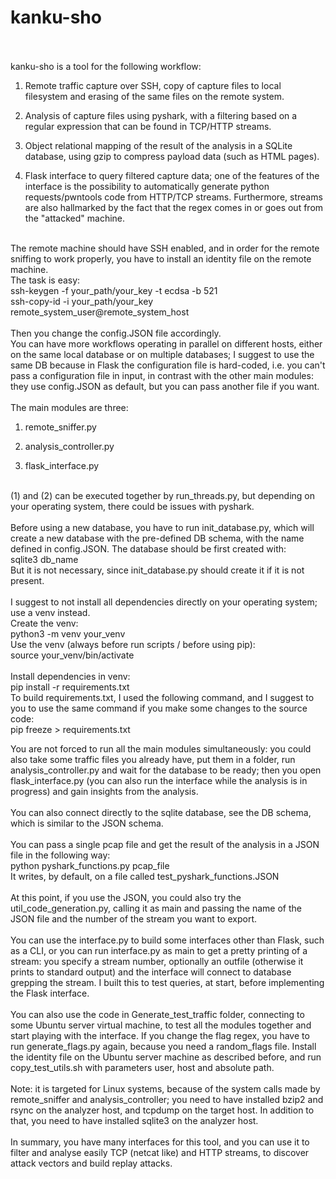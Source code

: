 # kanku-sho 
<br /> <br />
kanku-sho is a tool for the following workflow:
<br />
1) Remote traffic capture over SSH, copy of capture files to local filesystem and erasing of the same files on the remote system.

2) Analysis of capture files using pyshark, with a filtering based on a regular expression that can be found in TCP/HTTP streams.

3) Object relational mapping of the result of the analysis in a SQLite database, using gzip to compress payload data (such as HTML pages).

4) Flask interface to query filtered capture data; one of the features of the interface is the possibility to automatically generate python requests/pwntools code from HTTP/TCP streams. Furthermore, streams are also hallmarked by the fact that the regex comes in or goes out from the "attacked" machine.
<br />
The remote machine should have SSH enabled, and in order for the remote sniffing to work properly, you have to install an identity file on the remote machine.
<br />
The task is easy:
<br />
ssh-keygen -f your_path/your_key -t ecdsa -b 521
<br />
ssh-copy-id -i your_path/your_key remote_system_user@remote_system_host
<br /> <br />
Then you change the config.JSON file accordingly.<br />
You can have more workflows operating in parallel on different hosts, either on the same local database or on multiple databases; I suggest to use the same DB because in Flask the configuration file is hard-coded, i.e. you can't pass a configuration file in input, in contrast with the other main modules: they use config.JSON as default, but you can pass another file if you want.
<br /> <br />
The main modules are three:

1) remote_sniffer.py

2) analysis_controller.py

3) flask_interface.py
<br />
(1) and (2) can be executed together by run_threads.py, but depending on your operating system, there could be issues with pyshark.
<br /> <br />
Before using a new database, you have to run init_database.py, which will create a new database with the pre-defined DB schema, with the name defined in config.JSON. The database should be first created with: <br />
sqlite3 db_name <br />
But it is not necessary, since init_database.py should create it if it is not present.
<br /> <br />
I suggest to not install all dependencies directly on your operating system; use a venv instead.
<br />
Create the venv: <br />
python3 -m venv your_venv
<br /> Use the venv (always before run scripts / before using pip): <br />
source your_venv/bin/activate <br />
<br /> Install dependencies in venv: <br />
pip install -r requirements.txt
<br /> To build requirements.txt, I used the following command, and I suggest to you to use the same command if you make some changes to the source code:
<br />
pip freeze > requirements.txt <br />

You are not forced to run all the main modules simultaneously: you could also take some traffic files you already have, put them in a folder, run analysis_controller.py and wait for the database to be ready; then you open flask_interface.py (you can also run the interface while the analysis is in progress) and gain insights from the analysis.
<br /> <br />
You can also connect directly to the sqlite database, see the DB schema, which is similar to the JSON schema.
<br /> <br />
You can pass a single pcap file and get the result of the analysis in a JSON file in the following way: <br />
python pyshark_functions.py pcap_file <br />
It writes, by default, on a file called test_pyshark_functions.JSON
<br /> <br />
At this point, if you use the JSON, you could also try the util_code_generation.py, calling it as main and passing the name of the JSON file and the number of the stream you want to export.
<br /> <br />
You can use the interface.py to build some interfaces other than Flask, such as a CLI, or you can run interface.py as main to get a pretty printing of a stream: you specify a stream number, optionally an outfile (otherwise it prints to standard output) and the interface will connect to database grepping the stream. I built this to test queries, at start, before implementing the Flask interface.
<br /> <br />
You can also use the code in Generate_test_traffic folder, connecting to some Ubuntu server virtual machine, to test all the modules together and start playing with the interface. If you change the flag regex, you have to run generate_flags.py again, because you need a random_flags file. Install the identity file on the Ubuntu server machine as described before, and run copy_test_utils.sh with parameters user, host and absolute path.
<br /> <br />
Note: it is targeted for Linux systems, because of the system calls made by remote_sniffer and analysis_controller; you need to have installed bzip2 and rsync on the analyzer host, and tcpdump on the target host. In addition to that, you need to have installed sqlite3 on the analyzer host.
<br /> <br />
In summary, you have many interfaces for this tool, and you can use it to filter and analyse easily TCP (netcat like) and HTTP streams, to discover attack vectors and build replay attacks.
<br /> <br />
